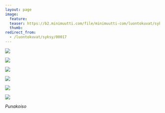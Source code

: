 ```yaml
---
layout: page
image:
  feature:
  teaser: https://b2.minimuutti.com/file/minimuutti-com/luontokuvat/syksy/2/DS31861-245px.jpg
  thumb:
redirect_from:
  - /luontokuvat/syksy/00017
---
```


[![](https://b2.minimuutti.com/file/minimuutti-com/luontokuvat/syksy/2/DS27055-800px.jpg)](https://dl.dropboxusercontent.com/sh/ea1wtnz7z734o12/AADICS1rb7if0s2ylvR55VPca/luontokuvat/syksy/2/DS27055.jpg)

[![](https://b2.minimuutti.com/file/minimuutti-com/luontokuvat/syksy/2/DS27054-800px.jpg)](https://dl.dropboxusercontent.com/sh/ea1wtnz7z734o12/AACDqNNykfOmOT2tF7ts8Ltsa/luontokuvat/syksy/2/DS27054.jpg)

[![](https://b2.minimuutti.com/file/minimuutti-com/luontokuvat/syksy/2/DS27046-800px.jpg)](https://dl.dropboxusercontent.com/sh/ea1wtnz7z734o12/AADyhfZZMphhLm84oWRnxf53a/luontokuvat/syksy/2/DS27046.jpg)

[![](https://b2.minimuutti.com/file/minimuutti-com/luontokuvat/syksy/2/DS31792-800px.jpg)](https://dl.dropboxusercontent.com/sh/ea1wtnz7z734o12/AAAfQ9MFEmAk7_T-lCN_kWyra/luontokuvat/syksy/2/DS31792.jpg)

[![](https://b2.minimuutti.com/file/minimuutti-com/luontokuvat/syksy/2/DS31798-800px.jpg)](https://dl.dropboxusercontent.com/sh/ea1wtnz7z734o12/AADpbBt5THxfbtpIO7GZ3lOaa/luontokuvat/syksy/2/DS31798.jpg)

[![](https://b2.minimuutti.com/file/minimuutti-com/luontokuvat/syksy/2/DS31861-800px.jpg)](https://dl.dropboxusercontent.com/sh/ea1wtnz7z734o12/AADpgQt1TdS1L0aOE6t_i2SSa/luontokuvat/syksy/2/DS31861.jpg)

*Punakoiso*
